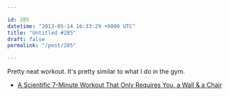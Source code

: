 ```yaml
---

id: 285
datetime: "2013-05-14 16:33:29 +0000 UTC"
title: "Untitled #285"
draft: false
permalink: "/post/285"

---
```


Pretty neat workout. It's pretty similar to what I do in the gym. 

 
 * [A Scientific 7-Minute Workout That Only Requires You, a Wall & a Chair](http://laughingsquid.com/a-scientific-7-minute-workout-that-only-requires-you-a-wall-a-chair/)


